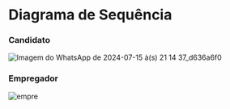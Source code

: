 # Diagrama de Sequência
### Candidato
![Imagem do WhatsApp de 2024-07-15 à(s) 21 14 37_d636a6f0](https://github.com/user-attachments/assets/6ddcd525-3682-43e3-8303-bd4f19870e1c)


### Empregador
![empre](https://github.com/user-attachments/assets/ca422bdc-bf71-4592-8343-e7bbf78e0bb2)
